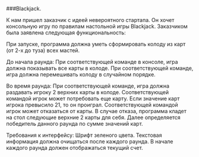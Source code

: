 ###Blackjack.

К нам пришел заказчик с идеей невероятного стартапа. Он хочет консольную игру по правилам настольной игры Blackjack.
Заказчиком была заявлена следующая функциональность:

При запуске, программа должна уметь сформировать колоду из карт (от 2-х до туза) всех мастей. 

До начала раунда:
    При соответствующей команде в консоле, игра должна показывать все карты в колоде.
    При соответствующей команде, игра должна перемешивать колоду в случайном порядке.

Во время раунда:
    При соответствующей команде, игра должна раздавать игроку 2 верхних карты в колоде.
    Соответствующей командой игрок может потребовать еще карту. Если значение карт игрока превысило 21, то он проиграл.
    Соответствующей командой игрок может отказаться от карты. В случае отказа, программа кладет на стол следующие верхние 2 карты для себя.
    Далее определяется победитель данного раунда по сумме значений карт.

Требования к интерфейсу:
    Шрифт зеленого цвета. 
    Текстовая информация должна очищаться после каждого раунда.
    В начале каждого раунда должен отображаться текущий счет.